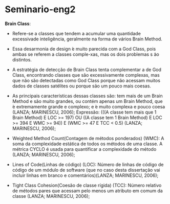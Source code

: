 # Seminario-eng2

**Brain Class**: 
- Refere-se a classes que tendem a acumular uma quantidade excessivade inteligência, geralmente na forma de vários Brain Method.
- Essa desarmonia de design ́e muito parecida com a God Class, pois ambas se referem a classes comple-xas, mas os dois problemas s ̃ao distintos.
- A estratégia de detecção de Brain Class tenta complementar a de God Class, encontrando classes que são excessivamente complexas, mas que não são detectadas como God Class porque não acessam muitos dados de classes satélites ou porque são um pouco mais coesas.
- As principais características dessas classes são: tem mais de um Brain Method e são muito grandes, ou contém apenas um Brain Method, que ́e extremamente grande e complexo; e ́e muito complexa e pouco coesa (LANZA; MARINESCU, 2006);
Expressão: (((A classe tem mais que 1 Brain Method) E LOC >= 197) OU ((A classe tem 1 Brain Method) E LOC >= 394 E WMC >= 94)) E (WMC >= 47 E TCC < 0.5) (LANZA; MARINESCU, 2006);

- Weighted Method Count(Contagem de métodos ponderados) (WMC): A soma da complexidade estática de todos os métodos de uma classe. A métrica CYCLO é usada para quantificar a complexidade do método (LANZA; MARINESCU, 2006);
- Lines of Code(Linhas de código) (LOC): Número de linhas de código de código de um módulo de software (que no caso desta dissertação vai incluir linhas em branco e comentários)(LANZA; MARINESCU, 2006);
- Tight Class Cohesion(Coesão de classe rígida) (TCC): Número relativo de métodos pares que acessam pelo menos um atributo em comum da classe (LANZA; MARINESCU, 2006);
